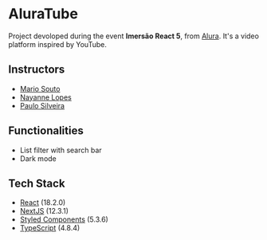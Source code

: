 
# AluraTube

Project devoloped during the event **Imersão React 5**, from [Alura](https://www.alura.com.br). 
It's a video platform inspired by YouTube.


## Instructors

- [Mario Souto](https://github.com/omariosouto)
- [Nayanne Lopes](https://github.com/NayanneBatista)
- [Paulo Silveira](https://github.com/peas)


## Functionalities

- List filter with search bar
- Dark mode


## Tech Stack

- [React](https://reactjs.org/) (18.2.0)
- [NextJS](https://nextjs.org/) (12.3.1)
- [Styled Components](https://styled-components.com/) (5.3.6)
- [TypeScript](https://www.typescriptlang.org/) (4.8.4)



